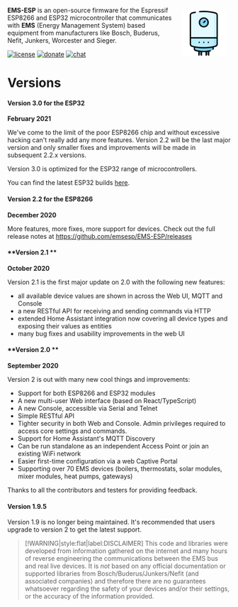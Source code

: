 <img style="margin: 10px 10px; float:right; width:20%" src="_media/logo/boiler.svg" alt="EMS-ESP Logo"></img>

**EMS-ESP** is an open-source firmware for the Espressif ESP8266 and ESP32 microcontroller that communicates with **EMS** (Energy Management System) based equipment from manufacturers like Bosch, Buderus, Nefit, Junkers, Worcester and Sieger.

[![license](https://img.shields.io/github/license/emsesp/EMS-ESP.svg)](LICENSE)
[![donate](https://img.shields.io/badge/donate-PayPal-blue.svg)](https://www.paypal.com/paypalme/prderbyshire/2)
[![chat](https://img.shields.io/discord/816637840644505620.svg?style=flat-square&color=blueviolet)](https://discord.gg/3J3GgnzpyT)

# Versions

<!-- tabs:start -->

#### **Version 3.0 for the ESP32**
**February 2021**

We've come to the limit of the poor ESP8266 chip and without excessive hacking can't really add any more features. Version 2.2 will be the last major version and only smaller fixes and improvements will be made in subsequent 2.2.x versions.

Version 3.0 is optimized for the ESP32 range of microcontrollers.

You can find the latest ESP32 builds [here](https://github.com/emsesp/EMS-ESP32/releases/tag/latest).

#### **Version 2.2 for the ESP8266**
**December 2020**

More features, more fixes, more support for devices. Check out the full release notes at https://github.com/emsesp/EMS-ESP/releases

#### **Version 2.1 **
**October 2020**

Version 2.1 is the first major update on 2.0 with the following new features:

- all available device values are shown in across the Web UI, MQTT and Console
- a new RESTful API for receiving and sending commands via HTTP
- extended Home Assistant integration now covering all device types and exposing their values as entities
- many bug fixes and usability improvements in the web UI

#### **Version 2.0 **
**September 2020**

Version 2 is out with many new cool things and improvements:

- Support for both ESP8266 and ESP32 modules
- A new multi-user Web interface (based on React/TypeScript)
- A new Console, accessible via Serial and Telnet
- Simple RESTful API
- Tighter security in both Web and Console. Admin privileges required to access core settings and commands.
- Support for Home Assistant's MQTT Discovery
- Can be run standalone as an independent Access Point or join an existing WiFi network
- Easier first-time configuration via a web Captive Portal
- Supporting over 70 EMS devices (boilers, thermostats, solar modules, mixer modules, heat pumps, gateways)

Thanks to all the contributors and testers for providing feedback.

#### **Version 1.9.5**

Version 1.9 is no longer being maintained. It's recommended that users upgrade to version 2 to get the latest support.
 
<!-- tabs:end -->

> [!WARNING|style:flat|label:DISCLAIMER]
> This code and libraries were developed from information gathered on the internet and many hours of reverse engineering the communications between the EMS bus and real live devices. It is _not_ based on any official documentation or supported libraries from Bosch/Buderus/Junkers/Nefit (and associated companies) and therefore there are no guarantees whatsoever regarding the safety of your devices and/or their settings, or the accuracy of the information provided.
